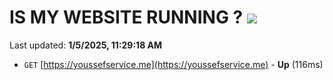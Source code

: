 # IS MY WEBSITE RUNNING ? [![](https://img.shields.io/static/v1?label=Sponsor&message=%E2%9D%A4&logo=GitHub&color=%23fe8e86)](https://github.com/sponsors/Youssef-Lehmam)

Last updated: **1/5/2025, 11:29:18 AM**

- `GET` [https://youssefservice.me](https://youssefservice.me) - **Up** (116ms)

